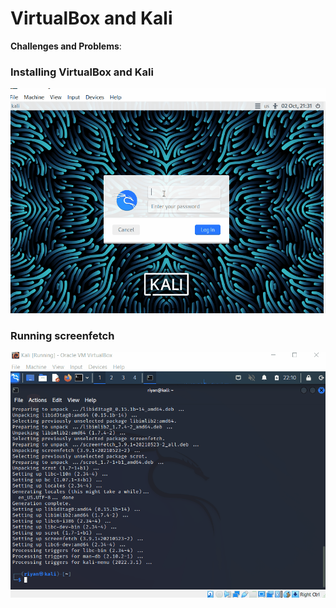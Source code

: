 # VirtualBox and Kali

**Challenges and Problems**:

### Installing VirtualBox and Kali
<img src="vbox_kali.gif.gif" alt="Virtualbox Installation">

### Running screenfetch
<img src="screenfetch.gif.gif" alt="Running screenfetch">
